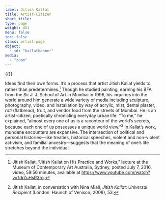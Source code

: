 ```yaml
---
label: Jitish Kallat
title: Artist-Citizen
short_title:
type: page
weight: 451
menu: false
toc: false
class: artist-page
object:
  - id: "kallatbanner"
media:
  - "zoom"
---
```

{{<q-figure id="kallatbanner">}}

Ideas find their own forms. It’s a process that artist Jitish Kallat yields to rather than predetermines.[^1] Though he studied painting, earning his BFA from the Sir J. J. School of Art in Mumbai in 1996, his inquiries into the world around him generate a wide variety of media including sculpture, photography, video, and installation by way of acrylic, mist, dental plaster, *roti* (flatbread), fruit, and vendor food from the streets of Mumbai. He is an artist-citizen, poetically chronicling everyday urban life. “To me,” he explained, “almost every one of us is a raconteur of the world’s secrets, because each one of us possesses a unique world view.”[^2] In Kallat’s work, mundane encounters are expansive. The intersection of political and personal histories—like treaties, historical speeches, violent and non-violent activism, and familial ancestry—suggests that the meaning of one’s life stretches beyond the individual.

[^1]: Jitish Kallat, “Jitish Kallat on His Practice and Works,” lecture at the Museum of Contemporary Art Australia, Sydney, posted July 7, 2016, video, 59:56 minutes, available at https://www.youtube.com/watch?v=1drZuHsR3ro.

[^2]: Jitish Kallat, in conversation with Nina Miall, *Jitish Kallat: Universal Recipient* (London: Haunch of Venison, 2008), 53.
